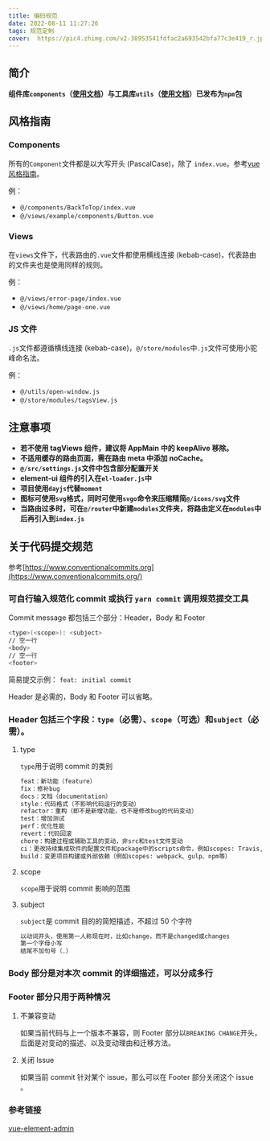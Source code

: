 ```yaml
---
title: 编码规范
date: 2022-08-11 11:27:26
tags: 规范定制
cover:  https://pic4.zhimg.com/v2-38953541fdfac2a693542bfa77c3e419_r.jpg?source=1940ef5c
---
```



## 简介


**组件库`components`（[使用文档](https://shuzihainan.yuque.com/seqbww/cub2b0/muvviz)）与工具库`utils`（[使用文档](https://shuzihainan.yuque.com/seqbww/cub2b0/pmtseg)）已发布为`npm`包**

## 风格指南

### Components

所有的`Component`文件都是以大写开头 (PascalCase)，除了 `index.vue`。参考[vue 风格指南](https://cn.vuejs.org/v2/style-guide/)。

例：

- `@/components/BackToTop/index.vue`
- `@/views/example/components/Button.vue`

### Views

在`views`文件下，代表路由的`.vue`文件都使用横线连接 (kebab-case)，代表路由的文件夹也是使用同样的规则。

例：

- `@/views/error-page/index.vue`
- `@/views/home/page-one.vue`

### JS 文件

`.js`文件都遵循横线连接 (kebab-case)，`@/store/modules`中`.js`文件可使用小驼峰命名法。

例：

- `@/utils/open-window.js`
- `@/store/modules/tagsView.js`

## 注意事项

- **若不使用 tagViews 组件，建议将 AppMain 中的 keepAlive 移除。**
- **不适用缓存的路由页面，需在路由 meta 中添加 noCache。**
- **`@/src/settings.js`文件中包含部分配置开关**
- **element-ui 组件的引入在`el-loader.js`中**
- **项目使用`dayjs`代替`moment`**
- **图标可使用`svg`格式，同时可使用`svgo`命令来压缩精简`@/icons/svg`文件**
- **当路由过多时，可在`@/router`中新建`modules`文件夹，将路由定义在`modules`中后再引入到`index.js`**

## 关于代码提交规范

参考[https://www.conventionalcommits.org](https://www.conventionalcommits.org/)

### 可自行输入规范化 commit 或执行 `yarn commit` 调用规范提交工具

Commit message 都包括三个部分：Header，Body 和 Footer

```bash
<type>(<scope>): <subject>
// 空一行
<body>
// 空一行
<footer>
```

简易提交示例：
`feat: initial commit`

Header 是必需的，Body 和 Footer 可以省略。

### Header 包括三个字段：`type`（必需）、`scope`（可选）和`subject`（必需）。

1. type

   `type`用于说明 commit 的类别

   ```bash
   feat：新功能（feature）
   fix：修补bug
   docs：文档（documentation）
   style：代码格式（不影响代码运行的变动）
   refactor：重构（即不是新增功能，也不是修改bug的代码变动）
   test：增加测试
   perf：优化性能
   revert：代码回滚
   chore：构建过程或辅助工具的变动，非src和test文件变动
   ci：更改持续集成软件的配置文件和package中的scripts命令，例如scopes: Travis, Circle等
   build：变更项目构建或外部依赖（例如scopes: webpack、gulp、npm等）
   ```

2. scope

   `scope`用于说明 commit 影响的范围

3. subject

   `subject`是 commit 目的的简短描述，不超过 50 个字符

   ```bash
   以动词开头，使用第一人称现在时，比如change，而不是changed或changes
   第一个字母小写
   结尾不加句号（.）
   ```

### Body 部分是对本次 commit 的详细描述，可以分成多行

### Footer 部分只用于两种情况

1. 不兼容变动

   如果当前代码与上一个版本不兼容，则 Footer 部分以`BREAKING CHANGE`开头，后面是对变动的描述、以及变动理由和迁移方法。

2. 关闭 Issue

   如果当前 commit 针对某个 issue，那么可以在 Footer 部分关闭这个 issue 。


### 参考链接

[vue-element-admin](https://panjiachen.github.io/vue-element-admin-site/zh/guide/)
